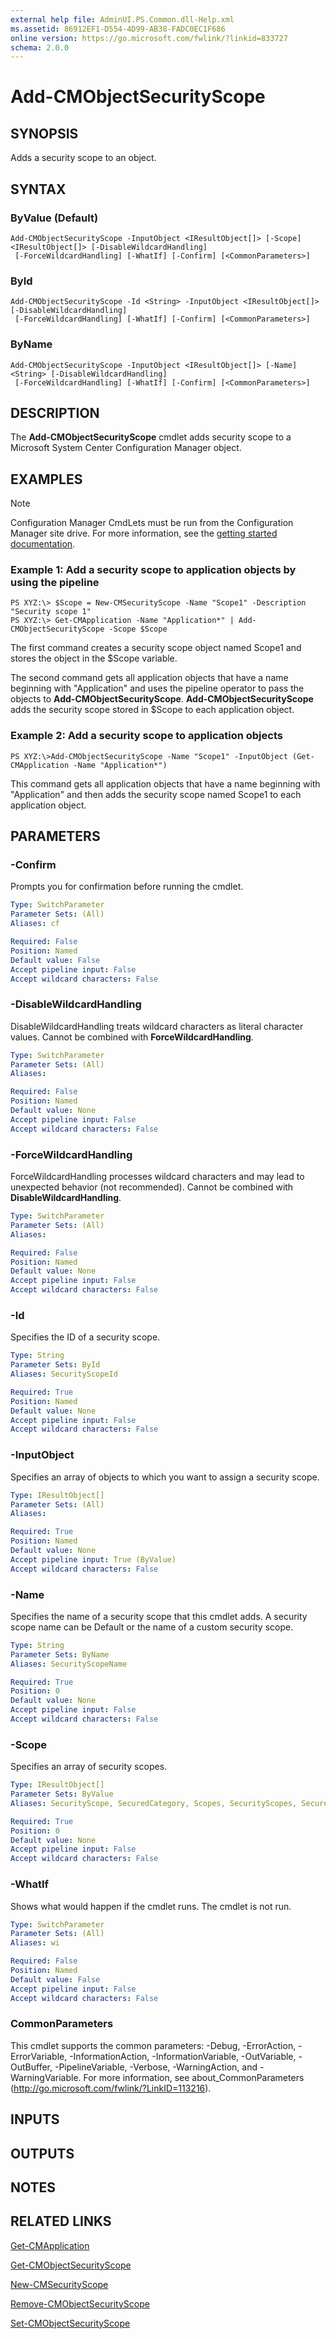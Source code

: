 ```yaml
---
external help file: AdminUI.PS.Common.dll-Help.xml
ms.assetid: 86912EF1-D554-4D99-AB38-FADC0EC1F686
online version: https://go.microsoft.com/fwlink/?linkid=833727
schema: 2.0.0
---
```


# Add-CMObjectSecurityScope

## SYNOPSIS
Adds a security scope to an object.

## SYNTAX

### ByValue (Default)
```
Add-CMObjectSecurityScope -InputObject <IResultObject[]> [-Scope] <IResultObject[]> [-DisableWildcardHandling]
 [-ForceWildcardHandling] [-WhatIf] [-Confirm] [<CommonParameters>]
```

### ById
```
Add-CMObjectSecurityScope -Id <String> -InputObject <IResultObject[]> [-DisableWildcardHandling]
 [-ForceWildcardHandling] [-WhatIf] [-Confirm] [<CommonParameters>]
```

### ByName
```
Add-CMObjectSecurityScope -InputObject <IResultObject[]> [-Name] <String> [-DisableWildcardHandling]
 [-ForceWildcardHandling] [-WhatIf] [-Confirm] [<CommonParameters>]
```

## DESCRIPTION
The **Add-CMObjectSecurityScope** cmdlet adds security scope to a Microsoft System Center Configuration Manager object.

## EXAMPLES

> [!NOTE]
> Configuration Manager CmdLets must be run from the Configuration Manager site drive. For more information, see the [getting started documentation](https://docs.microsoft.com/powershell/sccm/overview).


### Example 1: Add a security scope to application objects by using the pipeline
```
PS XYZ:\> $Scope = New-CMSecurityScope -Name "Scope1" -Description "Security scope 1"
PS XYZ:\> Get-CMApplication -Name "Application*" | Add-CMObjectSecurityScope -Scope $Scope
```

The first command creates a security scope object named Scope1 and stores the object in the $Scope variable.

The second command gets all application objects that have a name beginning with "Application" and uses the pipeline operator to pass the objects to **Add-CMObjectSecurityScope**.
**Add-CMObjectSecurityScope** adds the security scope stored in $Scope to each application object.

### Example 2: Add a security scope to application objects
```
PS XYZ:\>Add-CMObjectSecurityScope -Name "Scope1" -InputObject (Get-CMApplication -Name "Application*")
```

This command gets all application objects that have a name beginning with "Application" and then adds the security scope named Scope1 to each application object.

## PARAMETERS

### -Confirm
Prompts you for confirmation before running the cmdlet.

```yaml
Type: SwitchParameter
Parameter Sets: (All)
Aliases: cf

Required: False
Position: Named
Default value: False
Accept pipeline input: False
Accept wildcard characters: False
```

### -DisableWildcardHandling
DisableWildcardHandling treats wildcard characters as literal character values. Cannot be combined with **ForceWildcardHandling**.

```yaml
Type: SwitchParameter
Parameter Sets: (All)
Aliases: 

Required: False
Position: Named
Default value: None
Accept pipeline input: False
Accept wildcard characters: False
```

### -ForceWildcardHandling
ForceWildcardHandling processes wildcard characters and may lead to unexpected behavior (not recommended). Cannot be combined with **DisableWildcardHandling**.

```yaml
Type: SwitchParameter
Parameter Sets: (All)
Aliases: 

Required: False
Position: Named
Default value: None
Accept pipeline input: False
Accept wildcard characters: False
```

### -Id
Specifies the ID of a security scope.

```yaml
Type: String
Parameter Sets: ById
Aliases: SecurityScopeId

Required: True
Position: Named
Default value: None
Accept pipeline input: False
Accept wildcard characters: False
```

### -InputObject
Specifies an array of objects to which you want to assign a security scope.

```yaml
Type: IResultObject[]
Parameter Sets: (All)
Aliases: 

Required: True
Position: Named
Default value: None
Accept pipeline input: True (ByValue)
Accept wildcard characters: False
```

### -Name
Specifies the name of a security scope that this cmdlet adds.
A security scope name can be Default or the name of a custom security scope.

```yaml
Type: String
Parameter Sets: ByName
Aliases: SecurityScopeName

Required: True
Position: 0
Default value: None
Accept pipeline input: False
Accept wildcard characters: False
```

### -Scope
Specifies an array of security scopes.

```yaml
Type: IResultObject[]
Parameter Sets: ByValue
Aliases: SecurityScope, SecuredCategory, Scopes, SecurityScopes, SecuredCategories

Required: True
Position: 0
Default value: None
Accept pipeline input: False
Accept wildcard characters: False
```

### -WhatIf
Shows what would happen if the cmdlet runs.
The cmdlet is not run.

```yaml
Type: SwitchParameter
Parameter Sets: (All)
Aliases: wi

Required: False
Position: Named
Default value: False
Accept pipeline input: False
Accept wildcard characters: False
```

### CommonParameters
This cmdlet supports the common parameters: -Debug, -ErrorAction, -ErrorVariable, -InformationAction, -InformationVariable, -OutVariable, -OutBuffer, -PipelineVariable, -Verbose, -WarningAction, and -WarningVariable. For more information, see about_CommonParameters (http://go.microsoft.com/fwlink/?LinkID=113216).

## INPUTS

## OUTPUTS

## NOTES

## RELATED LINKS

[Get-CMApplication](Get-CMApplication.md)

[Get-CMObjectSecurityScope](Get-CMObjectSecurityScope.md)

[New-CMSecurityScope](New-CMSecurityScope.md)

[Remove-CMObjectSecurityScope](Remove-CMObjectSecurityScope.md)

[Set-CMObjectSecurityScope](Set-CMObjectSecurityScope.md)


